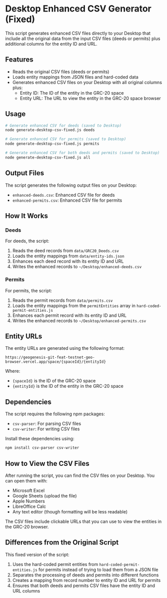 # Desktop Enhanced CSV Generator (Fixed)

This script generates enhanced CSV files directly to your Desktop that include all the original data from the input CSV files (deeds or permits) plus additional columns for the entity ID and URL.

## Features

- Reads the original CSV files (deeds or permits)
- Loads entity mappings from JSON files and hard-coded data
- Generates enhanced CSV files on your Desktop with all original columns plus:
  - Entity ID: The ID of the entity in the GRC-20 space
  - Entity URL: The URL to view the entity in the GRC-20 space browser

## Usage

```bash
# Generate enhanced CSV for deeds (saved to Desktop)
node generate-desktop-csv-fixed.js deeds

# Generate enhanced CSV for permits (saved to Desktop)
node generate-desktop-csv-fixed.js permits

# Generate enhanced CSV for both deeds and permits (saved to Desktop)
node generate-desktop-csv-fixed.js all
```

## Output Files

The script generates the following output files on your Desktop:

- `enhanced-deeds.csv`: Enhanced CSV file for deeds
- `enhanced-permits.csv`: Enhanced CSV file for permits

## How It Works

### Deeds

For deeds, the script:
1. Reads the deed records from `data/GRC20_Deeds.csv`
2. Loads the entity mappings from `data/entity-ids.json`
3. Enhances each deed record with its entity ID and URL
4. Writes the enhanced records to `~/Desktop/enhanced-deeds.csv`

### Permits

For permits, the script:
1. Reads the permit records from `data/permits.csv`
2. Loads the entity mappings from the `permitEntities` array in `hard-coded-permit-entities.js`
3. Enhances each permit record with its entity ID and URL
4. Writes the enhanced records to `~/Desktop/enhanced-permits.csv`

## Entity URLs

The entity URLs are generated using the following format:

```
https://geogenesis-git-feat-testnet-geo-browser.vercel.app/space/{spaceId}/{entityId}
```

Where:
- `{spaceId}` is the ID of the GRC-20 space
- `{entityId}` is the ID of the entity in the GRC-20 space

## Dependencies

The script requires the following npm packages:

- `csv-parser`: For parsing CSV files
- `csv-writer`: For writing CSV files

Install these dependencies using:

```bash
npm install csv-parser csv-writer
```

## How to View the CSV Files

After running the script, you can find the CSV files on your Desktop. You can open them with:

- Microsoft Excel
- Google Sheets (upload the file)
- Apple Numbers
- LibreOffice Calc
- Any text editor (though formatting will be less readable)

The CSV files include clickable URLs that you can use to view the entities in the GRC-20 browser.

## Differences from the Original Script

This fixed version of the script:

1. Uses the hard-coded permit entities from `hard-coded-permit-entities.js` for permits instead of trying to load them from a JSON file
2. Separates the processing of deeds and permits into different functions
3. Creates a mapping from record number to entity ID and URL for permits
4. Ensures that both deeds and permits CSV files have the entity ID and URL columns
